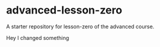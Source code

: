 # advanced-lesson-zero

A starter repository for lesson-zero of the advanced course.

Hey I changed something
